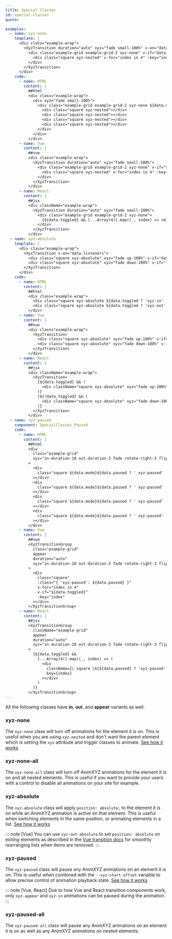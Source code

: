 ```yaml
---
title: Special Classes
id: special-classes
quote: 

examples:
  - name: xyz-none
    template: |
      <div class="example-wrap">
        <XyzTransition duration="auto" xyz="fade small-100%" v-on="data.listeners">
          <div class="example-grid example-grid-2 xyz-none" v-if="data.toggled">
            <div class="square xyz-nested" v-for="index in 4" :key="index"></div>
          </div>
        </XyzTransition>
      </div>
    code:
      - name: HTML
        content: |
          ##html
          <div class="example-wrap">
            <div xyz="fade small-100%">
              <div class="example-grid example-grid-2 xyz-none ${data.mode}">
                <div class="square xyz-nested"></div>
                <div class="square xyz-nested"></div>
                <div class="square xyz-nested"></div>
                <div class="square xyz-nested"></div>
              </div>
            </div>
          </div>
      - name: Vue
        content: |
          ##vue
          <div class="example-wrap">
            <XyzTransition duration="auto" xyz="fade small-100%">
              <div class="example-grid example-grid-2 xyz-none" v-if="${data.toggled}">
                <div class="square xyz-nested" v-for="index in 4" :key="index"></div>
              </div>
            </XyzTransition>
          </div>
      - name: React
        content: |
          ##jsx
          <div className="example-wrap">
            <XyzTransition duration="auto" xyz="fade small-100%">
              <div class="example-grid example-grid-2 xyz-none">
                {${data.toggled} && [...Array(4)].map((_, index) => <div className="square xyz-nested" key={index} />)}
              </div>
            </XyzTransition>
          </div>
  - name: xyz-absolute
    template: |
      <div class="example-wrap">
        <XyzTransition v-on="data.listeners">
          <div class="square xyz-absolute" xyz="fade up-100%" v-if="data.toggled" key="1"></div>
          <div class="square xyz-absolute" xyz="fade down-100%" v-if="!data.toggled" key="2"></div>
        </XyzTransition>
      </div>
    code:
      - name: HTML
        content: |
          ##html
          <div class="example-wrap">
            <div class="square xyz-absolute ${data.toggled ? 'xyz-in' : 'xyz-out'}" xyz="fade up-100%"></div>
            <div class="square xyz-absolute ${data.toggled ? 'xyz-out' : 'xyz-in'}" xyz="fade down-100%"></div>
          </div>
      - name: Vue
        content: |
          ##vue
          <div class="example-wrap">
            <XyzTransition>
              <div class="square xyz-absolute" xyz="fade up-100%" v-if="${data.toggled}" key="1"></div>
              <div class="square xyz-absolute" xyz="fade down-100%" v-if="${!data.toggled}" key="2"></div>
            </XyzTransition>
          </div>
      - name: React
        content: |
          ##jsx
          <div className="example-wrap">
            <XyzTransition>
              {${data.toggled} && (
                <div className="square xyz-absolute" xyz="fade up-100%" key="1"></div>
              )}
              {${!data.toggled} && (
                <div className="square xyz-absolute" xyz="fade down-100%" key="2"></div>
              )}
            </XyzTransition>
          </div>
  - name: xyz-paused
    component: SpecialClasses_Paused
    code:
      - name: HTML
        content: |
          ##html
          <div
            class="example-grid"
            xyz="in-duration-10 out-duration-3 fade rotate-right-3 flip-down origin-bottom stagger-1 out-stagger-rev"
          >
            <div
              class="square ${data.mode}${data.paused ? ' xyz-paused' : ''}"
            ></div>
            <div
              class="square ${data.mode}${data.paused ? ' xyz-paused' : ''}"
            ></div>
            <div
              class="square ${data.mode}${data.paused ? ' xyz-paused' : ''}"
            ></div>
            <div
              class="square ${data.mode}${data.paused ? ' xyz-paused' : ''}"
            ></div> 
          </div>
      - name: Vue
        content: |
          ##vue
          <XyzTransitionGroup
            class="example-grid"
            appear
            duration="auto"
            xyz="in-duration-10 out-duration-3 fade rotate-right-3 flip-down origin-bottom stagger-1 out-stagger-rev"
          >
            <div
              class="square"
              :class="{ 'xyz-paused': ${data.paused} }"
              v-for="index in 4"
              v-if="${data.toggled}"
              :key="index"
            ></div>
          </XyzTransitionGroup>
      - name: React
        content: |
          ##jsx
          <XyzTransitionGroup
            className="example-grid"
            appear
            duration="auto"
            xyz="in-duration-10 out-duration-3 fade rotate-right-3 flip-down origin-bottom stagger-1 out-stagger-rev"
          >
            {${data.toggled} &&
              [...Array(4)].map((_, index) => (
                <div
                  className={\`square \${${data.paused} ? 'xyz-paused' : ''}\`}
                  key={index}
                ></div>
              )
            )}
          </XyzTransitionGroup>
---
```


All the following classes have **in**, **out**, and **appear** variants as well.
### xyz-none
The `xyz-none` class will turn off animations for the element it is on. This is useful when you are using `xyz-nested` and don't want the parent element which is setting the `xyz` attribute and trigger classes to animate. [See how it works](?tab=examples&example=xyz-none#special-classes)

### xyz-none-all
The `xyz-none-all` class will turn off AnimXYZ animations for the element it is on and all nested elements. This is useful if you want to provide your users with a control to disable all animations on your site for example.

### xyz-absolute
The `xyz-absolute` class will apply `position: absolute;` to the element it is on while an AnimXYZ animation is active on that element. This is useful when switching elements in the same position, or animating elements in a list. [See how it works](?tab=examples&example=xyz-absolute#special-classes)

::: note [Vue]
You can use `xyz-out-absolute` to set `position: absolute` on exiting elements as described in the [Vue transition docs](https://vuejs.org/v2/guide/transitions.html#List-Move-Transitions) for smoothly rearranging lists when items are removed.
:::

### xyz-paused
The `xyz-paused` class will pause any AnimXYZ animations on an element it is on. This is useful when combined with the `--xyz-start-offset` variable to allow precise control of animation playback state.
[See how it works](?tab=examples&example=xyz-paused#special-classes)

::: note [Vue, React]
Due to how Vue and React transition components work, only `xyz-appear` and `xyz-in` animations can be paused during the animation. 
:::

### xyz-paused-all
The `xyz-paused-all` class will pause any AnimXYZ animations on an element it is on as well as any AnimXYZ animations on nested elements.